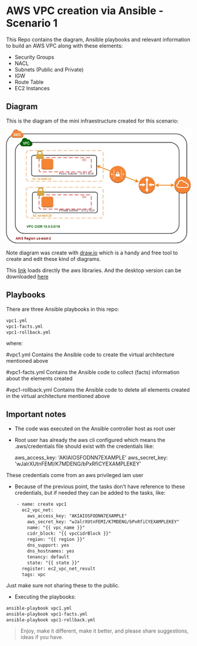 # AWS VPC creation via Ansible - Scenario 1

This Repo contains the diagram, Ansible playbooks and relevant information to build an AWS VPC along with these elements:

- Security Groups
- NACL
- Subnets (Public and Private)
- IGW
- Route Table
- EC2 Instances


## Diagram
This is the diagram of the mini infraestructure created for this scenario:

![Diagram](https://github.com/carloshz4/aws_vpc1_cloudformation/blob/master/VPC1.jpg)


Note diagram was create with [draw.io](https://www.draw.io/) which is a handy and free tool to create and edit these kind of diagrams.

This [link](https://www.draw.io/?libs=aws2) loads directly the aws libraries.
And the desktop version can be downloaded [here](https://github.com/jgraph/drawio-desktop/releases/tag/v12.1.7)

## Playbooks
There are three Ansible playbooks in this repo:
```
vpc1.yml
vpc1-facts.yml
vpc1-rollback.yml

```
where:

#vpc1.yml
Contains the Ansible code to create the virtual architecture mentioned above

#vpc1-facts.yml
Contains the Ansible code to collect (facts) information about the elements created

#vpc1-rollback.yml
Contains the Ansible code to delete all elements created in the virtual architecture mentioned above


## Important notes
- The code was executed on the Ansible controller host as root user
- Root user has already the aws cli configured which means the .aws/credentials file should exist with the credentials like: 

    aws_access_key: 'AKIAIOSFODNN7EXAMPLE'
    aws_secret_key: 'wJalrXUtnFEMI/K7MDENG/bPxRfiCYEXAMPLEKEY'

These credentials come from an aws privileged iam user 

- Because of the previous point, the tasks don't have reference to these credentials, but if needed they can be added to the tasks, like:
```
    - name: create vpc1
      ec2_vpc_net:
        aws_access_key: "AKIAIOSFODNN7EXAMPLE"
        aws_secret_key: "wJalrXUtnFEMI/K7MDENG/bPxRfiCYEXAMPLEKEY"
        name: "{{ vpc_name }}"
        cidr_block: "{{ vpcCidrBlock }}"
        region: "{{ region }}"
        dns_support: yes
        dns_hostnames: yes
        tenancy: default
        state: "{{ state }}"
      register: ec2_vpc_net_result
      tags: vpc
```
Just make sure not sharing these to the public.

- Executing the playbooks:

```
ansible-playbook vpc1.yml
ansible-playbook vpc1-facts.yml
ansible-playbook vpc1-rollback.yml
```


> Enjoy, make it different, make it better, and please share suggestions, ideas if you have.
